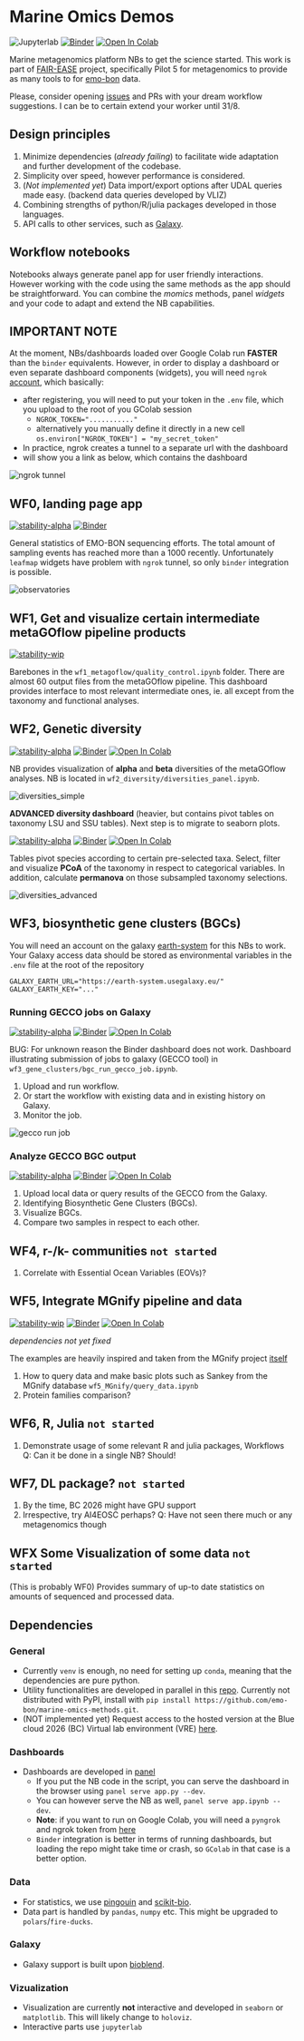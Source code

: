 # Marine Omics Demos

![Jupyterlab](https://img.shields.io/badge/Jupyter-notebook-brightgreen)
[![Binder](https://mybinder.org/badge_logo.svg)](https://mybinder.org/v2/gh/emo-bon/momics-demos/HEAD)
[![Open In Colab](https://colab.research.google.com/assets/colab-badge.svg)](https://colab.research.google.com/github/palec87/momics-demos/)

Marine metagenomics platform NBs to get the science started. This work is part of [FAIR-EASE](https://fairease.eu/) project, specifically Pilot 5 for metagenomics to provide as many tools to for [emo-bon](https://data.emobon.embrc.eu/) data.

Please, consider opening [issues](https://github.com/palec87/marine-omics/issues) and PRs with your dream workflow suggestions. I can be to certain extend your worker until 31/8.

## Design principles

1. Minimize dependencies (*already failing*) to facilitate wide adaptation and further development of the codebase.
2. Simplicity over speed, however performance is considered.
3. (*Not implemented yet*) Data import/export options after UDAL queries made easy. (backend data queries developed by VLIZ)
4. Combining strengths of python/R/julia packages developed in those languages.
5. API calls to other services, such as [Galaxy](https://earth-system.usegalaxy.eu/).

## Workflow notebooks

Notebooks always generate panel app for user friendly interactions. However working with the code using the same methods as the app should be straightforward. You can combine the *momics* methods, panel *widgets* and your code to adapt and extend the NB capabilities.

## IMPORTANT NOTE

At the moment, NBs/dashboards loaded over Google Colab run **FASTER** than the `binder` equivalents. However, in order to display a dashboard or even separate dashboard components (widgets), you will need `ngrok` [account](https://ngrok.com/), which basically:

- after registering, you will need to put your token in the `.env` file, which you upload to the root of you GColab session
  - `NGROK_TOKEN="..........."`
  - alternatively you manually define it directly in a new cell `os.environ["NGROK_TOKEN"] = "my_secret_token"`
- In practice, ngrok creates a tunnel to a separate url with the dashboard
- will show you a link as below, which contains the dashboard

![ngrok tunnel](/assets/figs/ngrok_colab_screenshot_red.png)

## WF0, landing page app

[![stability-alpha](https://img.shields.io/badge/stability-alpha-f4d03f.svg)](https://github.com/mkenney/software-guides/blob/master/STABILITY-BADGES.md#alpha)
[![Binder](https://mybinder.org/badge_logo.svg)](https://mybinder.org/v2/gh/emo-bon/momics-demos/HEAD?urlpath=%2Fdoc%2Ftree%2Fwf0_landing_page%2Flanding_page.ipynb)

General statistics of EMO-BON sequencing efforts. The total amount of sampling events has reached more than a 1000 recently. Unfortunately `leafmap` widgets have problem with `ngrok` tunnel, so only `binder` integration is possible.

![observatories](assets/figs/landing_page01.png)

## WF1, Get and visualize certain intermediate metaGOflow pipeline products

[![stability-wip](https://img.shields.io/badge/stability-wip-lightgrey.svg)](https://github.com/mkenney/software-guides/blob/master/STABILITY-BADGES.md#work-in-progress)

Barebones in the `wf1_metagoflow/quality_control.ipynb` folder. There are almost 60 output files from the metaGOflow pipeline. This dashboard provides interface to most relevant intermediate ones, ie. all except from the taxonomy and functional analyses.

## WF2, Genetic diversity

[![stability-alpha](https://img.shields.io/badge/stability-alpha-f4d03f.svg)](https://github.com/mkenney/software-guides/blob/master/STABILITY-BADGES.md#alpha)
[![Binder](https://mybinder.org/badge_logo.svg)](https://mybinder.org/v2/gh/emo-bon/momics-demos/HEAD?urlpath=%2Fdoc%2Ftree%2Fwf2_diversity%2Fdiversities_panel.ipynb)
[![Open In Colab](https://colab.research.google.com/assets/colab-badge.svg)](https://colab.research.google.com/github/palec87/momics-demos/blob/main/wf2_diversity/diversities_panel.ipynb)

NB provides visualization of **alpha** and **beta** diversities of the metaGOflow analyses. NB is located in `wf2_diversity/diversities_panel.ipynb`.

![diversities_simple](assets/figs/diversity01.png)

**ADVANCED diversity dashboard** (heavier, but contains pivot tables on taxonomy LSU and SSU tables). Next step is to migrate to seaborn plots.

[![stability-alpha](https://img.shields.io/badge/stability-alpha-f4d03f.svg)](https://github.com/mkenney/software-guides/blob/master/STABILITY-BADGES.md#alpha)
[![Binder](https://mybinder.org/badge_logo.svg)](https://mybinder.org/v2/gh/emo-bon/momics-demos/HEAD?urlpath=%2Fdoc%2Ftree%2Fwf2_diversity%2Fdiversities_panel_advanced.ipynb)
 [![Open In Colab](https://colab.research.google.com/assets/colab-badge.svg)](https://colab.research.google.com/github/palec87/momics-demos/blob/main/wf2_diversity/diversities_panel_advanced.ipynb)

Tables pivot species according to certain pre-selected taxa. Select, filter and visualize **PCoA** of the taxonomy in respect to categorical variables. In addition, calculate **permanova** on those subsampled taxonomy selections.

![diversities_advanced](assets/figs/diversity02.png)

## WF3, biosynthetic gene clusters (BGCs)

You will need an account on the galaxy [earth-system](https://earth-system.usegalaxy.eu/) for this NBs to work. Your Galaxy access data should be stored as environmental variables in the `.env` file at the root of the repository

```
GALAXY_EARTH_URL="https://earth-system.usegalaxy.eu/"
GALAXY_EARTH_KEY="..."
```

### Running GECCO jobs on Galaxy

[![stability-alpha](https://img.shields.io/badge/stability-alpha-f4d03f.svg)](https://github.com/mkenney/software-guides/blob/master/STABILITY-BADGES.md#alpha)
[![Binder](https://mybinder.org/badge_logo.svg)](https://mybinder.org/v2/gh/emo-bon/momics-demos/HEAD?urlpath=%2Fdoc%2Ftree%2Fwf3_gene_clusters%2Fbgc_run_gecco_job.ipynb)
[![Open In Colab](https://colab.research.google.com/assets/colab-badge.svg)](https://colab.research.google.com/github/palec87/momics-demos/blob/main/wf3_gene_clusters/bgc_run_gecco_job.ipynb)

BUG: For unknown reason the Binder dashboard does not work.
Dashboard illustrating submission of jobs to galaxy (GECCO tool) in `wf3_gene_clusters/bgc_run_gecco_job.ipynb`.

1. Upload and run workflow.
2. Or start the workflow with existing data and in existing history on Galaxy.
3. Monitor the job.

![gecco run job](assets/figs/gecco01.png)

### Analyze GECCO BGC output

[![stability-alpha](https://img.shields.io/badge/stability-alpha-f4d03f.svg)](https://github.com/mkenney/software-guides/blob/master/STABILITY-BADGES.md#alpha)
[![Binder](https://mybinder.org/badge_logo.svg)](https://mybinder.org/v2/gh/emo-bon/momics-demos/HEAD?urlpath=%2Fdoc%2Ftree%2Fwf3_gene_clusters%2Fbgc_analyze_gecco.ipynb)
[![Open In Colab](https://colab.research.google.com/assets/colab-badge.svg)](https://colab.research.google.com/github/palec87/momics-demos/blob/main/wf3_gene_clusters/bgc_analyze_gecco.ipynb)


1. Upload local data or query results of the GECCO from the Galaxy.
2. Identifying Biosynthetic Gene Clusters (BGCs).
3. Visualize BGCs.
4. Compare two samples in respect to each other.

## WF4, r-/k- communities `not started`

1. Correlate with Essential Ocean Variables (EOVs)?

## WF5, Integrate MGnify pipeline and data

[![stability-wip](https://img.shields.io/badge/stability-wip-lightgrey.svg)](https://github.com/mkenney/software-guides/blob/master/STABILITY-BADGES.md#work-in-progress)
[![Binder](https://mybinder.org/badge_logo.svg)](https://mybinder.org/v2/gh/emo-bon/momics-demos/HEAD?urlpath=%2Fdoc%2Ftree%2Fwf5_MGnify%2F01_query_data.ipynb)
[![Open In Colab](https://colab.research.google.com/assets/colab-badge.svg)](https://colab.research.google.com/github/palec87/momics-demos/blob/main/wf5_MGnify/01_query_data.ipynb)

*dependencies not yet fixed*

The examples are heavily inspired and taken from the MGnify project [itself](https://github.com/EBI-Metagenomics/notebooks/tree/main/src/notebooks)

1. How to query data and make basic plots such as Sankey from the MGnify database `wf5_MGnify/query_data.ipynb`
2. Protein families comparison?

## WF6, R, Julia `not started`

1. Demonstrate usage of some relevant R and julia packages, Workflows
Q: Can it be done in a single NB? Should!

## WF7, DL package? `not started`

1. By the time, BC 2026 might have GPU support
2. Irrespective, try AI4EOSC perhaps? Q: Have not seen there much or any metagenomics though

## WFX Some Visualization of some data `not started`

(This is probably WF0) Provides summary of up-to date statistics on amounts of sequenced and processed data.

## Dependencies

### General

- Currently `venv` is enough, no need for setting up `conda`, meaning that the dependencies are pure python.
- Utility functionalities are developed in parallel in this [repo](https://github.com/emo-bon/marine-omics-methods). Currently not distributed with PyPI, install with `pip install https://github.com/emo-bon/marine-omics-methods.git`.
- (NOT implemented yet) Request access to the hosted version at the Blue cloud 2026 (BC) Virtual lab environment (VRE) [here](https://blue-cloud.d4science.org/).

### Dashboards

- Dashboards are developed in [panel](https://panel.holoviz.org/)
  - If you put the NB code in the script, you can serve the dashboard in the browser using `panel serve app.py --dev`.
  - You can however serve the NB as well, `panel serve app.ipynb --dev`.
  - **Note**: if you want to run on Google Colab, you will need a `pyngrok` and ngrok token from [here](https://dashboard.ngrok.com/auth)
  - `Binder` integration is better in terms of running dashboards, but loading the repo might take time or crash, so `GColab` in that case is a better option.

### Data

- For statistics, we use [pingouin](https://pingouin-stats.org/build/html/index.html) and [scikit-bio](https://scikit.bio/).
- Data part is handled by `pandas`, `numpy` etc. This might be upgraded to `polars`/`fire-ducks`.

### Galaxy

- Galaxy support is built upon [bioblend](https://bioblend.readthedocs.io/en/latest/).

### Vizualization

- Visualization are currently **not** interactive and developed in `seaborn` or `matplotlib`. This will likely change to `holoviz`.
- Interactive parts use `jupyterlab`
